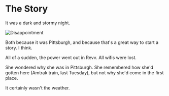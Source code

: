The Story
=========

It was a dark and stormy night.

![Disappointment](disappointment.gif)

Both because it was Pittsburgh, and because that's a great way to start a story. I think. 

All of a sudden, the power went out in Revv. All wifis were lost. 

She wondered why she was in Pittsburgh.  She remembered how she'd gotten here (Amtrak train, last Tuesday), but not why she'd come in the first place.

It certainly wasn't the weather.
